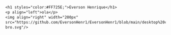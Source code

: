 
<div styles=""padding: 80px;"">

    <h1 styles="color:#FF725E;">Everson Henrique</h1>
    <p align="left">ola</p>
    <img align="right" width="200px" src="https://github.com/EversonHenr1/EversonHenr1/blob/main/desktop%20computer-bro.svg"/>
</div>






<!--
<div style="background-color:black;">
    <img height="160em" src="https://github-readme-stats.vercel.app/api?username=EversonHenr1&show_icons=true&theme=graywhite&include_all_commits=false&count_private=true" style="margin-right:2em"/>
    <img height="160em" src="https://github-readme-stats.vercel.app/api/top-langs/?username=EversonHenr1&layout=compact&langs_count=7&theme=graywhite"/>
</div>
-->
<!--
**EversonHenr1/EversonHenr1** is a ✨ _special_ ✨ repository because its `README.md` (this file) appears on your GitHub profile.

Here are some ideas to get you started:

- 🔭 I’m currently working on ...
- 🌱 I’m currently learning ...
- 👯 I’m looking to collaborate on ...
- 🤔 I’m looking for help with ...
- 💬 Ask me about ...
- 📫 How to reach me: ...
- 😄 Pronouns: ...
- ⚡ Fun fact: ...
-->
